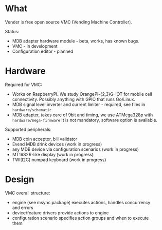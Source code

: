 # What
Vender is free open source VMC (Vending Machine Controller).

Status:
- MDB adapter hardware module - beta, works, has known bugs.
- VMC - in development
- Configuration editor - planned


# Hardware

Required for VMC:
- Works on RaspberryPI. We study OrangePi-{2,3}G-IOT for mobile cell connectivity. Possibly anything with GPIO that runs Go/Linux.
- MDB signal level inverter and current limiter - required, see files in `hardware/schematic`
- MDB adapter, takes care of 9bit and timing, we use ATMega328p with `hardware/mega-firmware` It is not mandatory, software option is available.

Supported peripherals:
- MDB coin acceptor, bill validator
- Evend MDB drink devices (work in progress)
- any MDB device via configuration scenarios (work in progress)
- MT16S2R-like display (work in progress)
- TWI(I2C) numpad keyboard (work in progress)


# Design

VMC overall structure:
- engine (see msync package) executes actions, handles concurrency and errors
- device/feature drivers provide actions to engine
- configuration scenario specifies action groups and when to execute them
